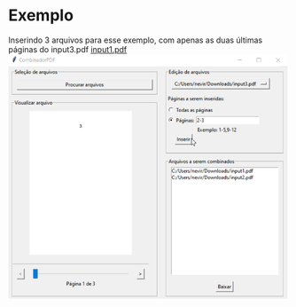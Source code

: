 # Exemplo
Inserindo 3 arquivos para esse exemplo, com apenas as duas últimas páginas do input3.pdf
[input1.pdf](input1.pdf)
![](images/exemplo.png)
